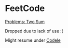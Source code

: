 # FeetCode
[Problems: Two Sum](https://code.kamiak.org/problems/two-sum)

Dropped due to lack of use :(

Might resume under [Codele](https://github.com/jwseph/codele)

